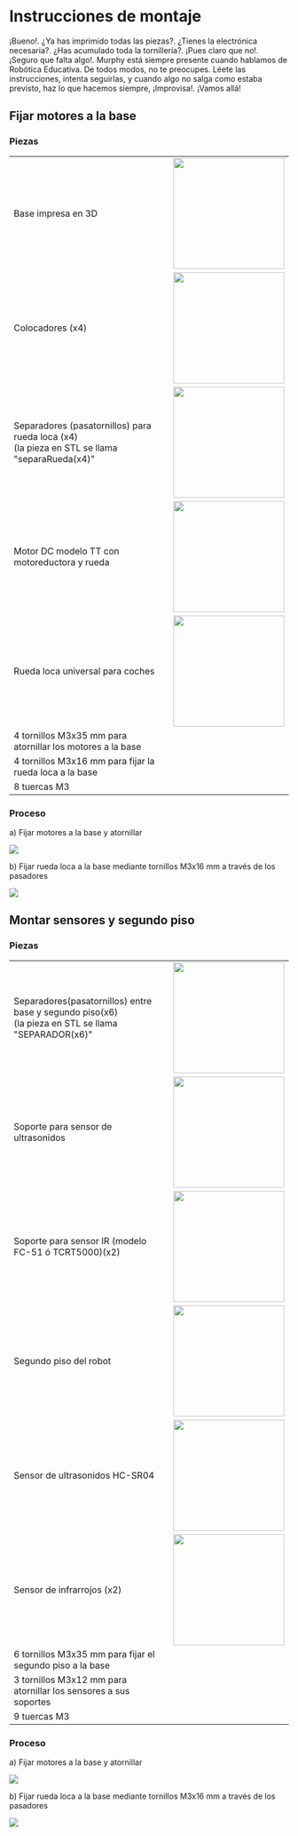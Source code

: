 <h1>Instrucciones de montaje</h1>
<p>¡Bueno!. ¿Ya has imprimido todas las piezas?. ¿Tienes la electrónica necesaria?. ¿Has acumulado toda la tornillería?. ¡Pues claro que no!. ¡Seguro que falta algo!. Murphy está siempre presente cuando hablamos de Robótica Educativa. De todos modos, no te preocupes. Léete las instrucciones, intenta seguirlas, y cuando algo no salga como estaba previsto, haz lo que hacemos siempre, ¡Improvisa!. ¡Vamos allá!
</p>
<h2> Fijar motores a la base</h2>
<h3>Piezas </h3>
<table>
  <tr><td>Base impresa en 3D</td><td><img src="./Images/3Dprinted/base.png" width="200" height="200"></td></tr>
  <tr><td>Colocadores (x4)</td><td><img src="./Images/3Dprinted/colocador.png" width="200" height="200"></td></tr>
  <tr><td>Separadores (pasatornillos) para rueda loca (x4)<br>(la pieza en STL se llama "separaRueda(x4)"</td><td><img src="./Images/3Dprinted/separaRueda.png" width="200" height="200"></td></tr>
    <tr><td>Motor DC modelo TT con motoreductora y rueda</td><td><img src="./Images/Electronics/motorDC.jpg" width="200" height="200"></td></tr>
      <tr><td>Rueda loca universal para coches</td><td><img src="./Images/Electronics/ruedaLoca.jpg" width="200" height="200"></td></tr>

  <tr><td>4 tornillos M3x35 mm para atornillar los motores a la base</td></tr>
<tr><td>4 tornillos M3x16 mm para fijar la rueda loca a la base</td></tr>
<tr><td>8 tuercas M3</td></tr>

</table>
</table>
<h3>Proceso </h3>
<p>a) Fijar motores a la base y atornillar</p>
<img src="./Images/montaje/1aFijarMotores.png">
<p>b) Fijar rueda loca a la base mediante tornillos M3x16 mm a través de los pasadores</p>
<img src="./Images/montaje/1bRuedaLoca.png">

<h2> Montar sensores y segundo piso</h2>
<h3>Piezas </h3>
<table>
  <tr><td>Separadores(pasatornillos) entre base y segundo piso(x6)<br>(la pieza en STL se llama "SEPARADOR(x6)"</td><td><img src="./Images/3Dprinted/separadorAlto.png" width="200" height="200"></td></tr>
  <tr><td>Soporte para sensor de ultrasonidos </td><td><img src="./Images/3Dprinted/soporteUS.png" width="200" height="200"></td></tr>
  <tr><td>Soporte para sensor IR (modelo FC-51 ó TCRT5000)(x2)</td><td><img src="./Images/3Dprinted/soporteFC51.png" width="200" height="200"></td></tr>
    <tr><td>Segundo piso del robot</td><td><img src="./Images/3Dprinted/segundoPiso.png" width="200" height="200"></td></tr>
      <tr><td>Sensor de ultrasonidos HC-SR04</td><td><img src="./Images/Electronics/HCSR04.jpg" width="200" height="200"></td></tr>
  <tr><td>Sensor de infrarrojos (x2) </td><td><img src="./Images/Electronics.FC51.jpg" width="200" height="200"></td></tr>

  <tr><td>6 tornillos M3x35 mm para fijar el segundo piso a la base</td></tr>
<tr><td>3 tornillos M3x12 mm para atornillar los sensores a sus soportes</td></tr>
<tr><td>9 tuercas M3</td></tr>

</table>
</table>
<h3>Proceso </h3>
<p>a) Fijar motores a la base y atornillar</p>
<img src="./Images/montaje/1aFijarMotores.png">
<p>b) Fijar rueda loca a la base mediante tornillos M3x16 mm a través de los pasadores</p>
<img src="./Images/montaje/1bRuedaLoca.png">
